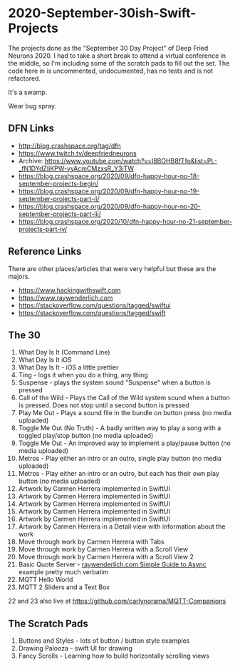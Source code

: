 # 2020-September-30ish-Swift-Projects
The projects done as the "September 30 Day Project" of Deep Fried Neurons 2020.
I had to take a short break to attend a virtual conference in the middle, so
I'm including some of the scratch pads to fill out the set. The code here in is
uncommented, undocumented, has no tests and is not refactored.

It's a swamp.

Wear bug spray.

## DFN Links

- http://blog.crashspace.org/tag/dfn
- https://www.twitch.tv/deepfriedneurons
- Archive: https://www.youtube.com/watch?v=I8BOHB8fTfo&list=PL-_fN1DYdZIiKPW-yyAcmCMzxsR_Y3iTW
- https://blog.crashspace.org/2020/09/dfn-happy-hour-no-18-september-projects-begin/
- https://blog.crashspace.org/2020/09/dfn-happy-hour-no-19-september-projects-part-ii/
- https://blog.crashspace.org/2020/09/dfn-happy-hour-no-20-september-projects-part-iii/
- https://blog.crashspace.org/2020/10/dfn-happy-hour-no-21-september-projects-part-iv/

## Reference Links

There are other places/articles that were very helpful but these are the majors.

- https://www.hackingwithswift.com
- https://www.raywenderlich.com
- https://stackoverflow.com/questions/tagged/swiftui
- https://stackoverflow.com/questions/tagged/swift

## The 30

  1. What Day Is It (Command Line)
  2. What Day Is It iOS
  3. What Day Is It - iOS a little prettier
  4. Ting - logs it when you do a thing, any thing
  5. Suspense - plays the system sound "Suspense" when a button is pressed
  6. Call of the Wild - Plays the Call of the Wild system sound when a button is pressed. Does not stop until a second button is pressed
  7. Play Me Out - Plays a sound file in the bundle on button press (no media uploaded)
  8. Toggle Me Out (No Truth) - A badly written way to play a song with a toggled play/stop button (no media uploaded)
  9. Toggle Me Out - An improved way to implement a play/pause button (no media uploaded)
  10. Metros - Play either an intro or an outro, single play button (no media uploaded)
  11. Metros - Play either an intro or an outro, but each has their own play button (no media uploaded)
  12. Artwork by Carmen Herrera implemented in SwiftUI
  13. Artwork by Carmen Herrera implemented in SwiftUI
  14. Artwork by Carmen Herrera implemented in SwiftUI
  15. Artwork by Carmen Herrera implemented in SwiftUI
  16. Artwork by Carmen Herrera implemented in SwiftUI
  17. Artwork by Carmen Herrera in a Detail view with information about the work
  18. Move through work by Carmen Herrera with Tabs
  19. Move through work by Carmen Herrera with a Scroll View
  20. Move through work by Carmen Herrera with a Scroll View 2
  21. Basic Quote Server - [raywenderlich.com Simple Guide to Async](https://www.raywenderlich.com/1124580-swiftnio-a-simple-guide-to-async-on-the-server) example pretty much verbatim
  22. MQTT Hello World
  23. MQTT 2 Sliders and a Text Box

22 and 23 also live at https://github.com/carlynorama/MQTT-Companions

 ## The Scratch Pads

   1. Buttons and Styles - lots of button / button style examples
   2. Drawing Palooza - swift UI for drawing
   3. Fancy Scrolls - Learning how to build horizontally scrolling views
